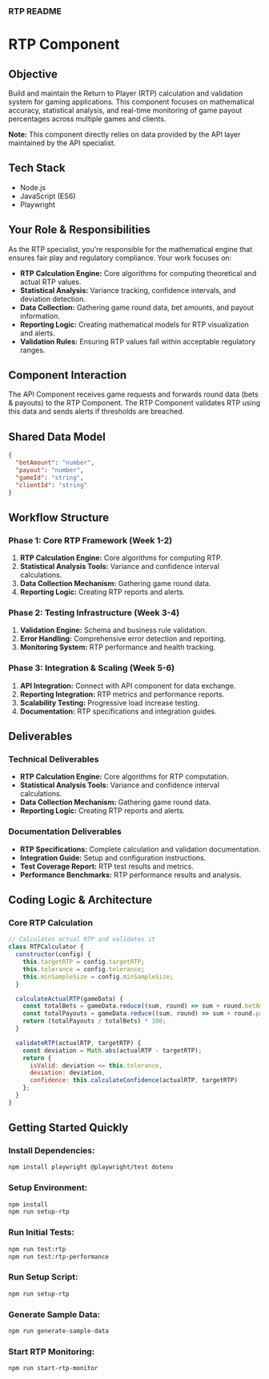 

### RTP README

# RTP Component

## Objective
Build and maintain the Return to Player (RTP) calculation and validation system for gaming applications. This component focuses on mathematical accuracy, statistical analysis, and real-time monitoring of game payout percentages across multiple games and clients.

**Note:** This component directly relies on data provided by the API layer maintained by the API specialist.

## Tech Stack
- Node.js
- JavaScript (ES6)
- Playwright

## Your Role & Responsibilities
As the RTP specialist, you're responsible for the mathematical engine that ensures fair play and regulatory compliance. Your work focuses on:
- **RTP Calculation Engine:** Core algorithms for computing theoretical and actual RTP values.
- **Statistical Analysis:** Variance tracking, confidence intervals, and deviation detection.
- **Data Collection:** Gathering game round data, bet amounts, and payout information.
- **Reporting Logic:** Creating mathematical models for RTP visualization and alerts.
- **Validation Rules:** Ensuring RTP values fall within acceptable regulatory ranges.

## Component Interaction
The API Component receives game requests and forwards round data (bets & payouts) to the RTP Component. The RTP Component validates RTP using this data and sends alerts if thresholds are breached.

## Shared Data Model
```json
{
  "betAmount": "number",
  "payout": "number",
  "gameId": "string",
  "clientId": "string"
}
```

## Workflow Structure

### Phase 1: Core RTP Framework (Week 1-2)
1. **RTP Calculation Engine:** Core algorithms for computing RTP.
2. **Statistical Analysis Tools:** Variance and confidence interval calculations.
3. **Data Collection Mechanism:** Gathering game round data.
4. **Reporting Logic:** Creating RTP reports and alerts.

### Phase 2: Testing Infrastructure (Week 3-4)
1. **Validation Engine:** Schema and business rule validation.
2. **Error Handling:** Comprehensive error detection and reporting.
3. **Monitoring System:** RTP performance and health tracking.

### Phase 3: Integration & Scaling (Week 5-6)
1. **API Integration:** Connect with API component for data exchange.
2. **Reporting Integration:** RTP metrics and performance reports.
3. **Scalability Testing:** Progressive load increase testing.
4. **Documentation:** RTP specifications and integration guides.

## Deliverables

### Technical Deliverables
- **RTP Calculation Engine:** Core algorithms for RTP computation.
- **Statistical Analysis Tools:** Variance and confidence interval calculations.
- **Data Collection Mechanism:** Gathering game round data.
- **Reporting Logic:** Creating RTP reports and alerts.

### Documentation Deliverables
- **RTP Specifications:** Complete calculation and validation documentation.
- **Integration Guide:** Setup and configuration instructions.
- **Test Coverage Report:** RTP test results and metrics.
- **Performance Benchmarks:** RTP performance results and analysis.

## Coding Logic & Architecture

### Core RTP Calculation
```javascript
// Calculates actual RTP and validates it
class RTPCalculator {
  constructor(config) {
    this.targetRTP = config.targetRTP;
    this.tolerance = config.tolerance;
    this.minSampleSize = config.minSampleSize;
  }

  calculateActualRTP(gameData) {
    const totalBets = gameData.reduce((sum, round) => sum + round.betAmount, 0);
    const totalPayouts = gameData.reduce((sum, round) => sum + round.payout, 0);
    return (totalPayouts / totalBets) * 100;
  }

  validateRTP(actualRTP, targetRTP) {
    const deviation = Math.abs(actualRTP - targetRTP);
    return {
      isValid: deviation <= this.tolerance,
      deviation: deviation,
      confidence: this.calculateConfidence(actualRTP, targetRTP)
    };
  }
}
```

## Getting Started Quickly

### Install Dependencies:
```bash
npm install playwright @playwright/test dotenv
```

### Setup Environment:
```bash
npm install
npm run setup-rtp
```

### Run Initial Tests:
```bash
npm run test:rtp
npm run test:rtp-performance
```

### Run Setup Script:
```bash
npm run setup-rtp
```

### Generate Sample Data:
```bash
npm run generate-sample-data
```

### Start RTP Monitoring:
```bash
npm run start-rtp-monitor
```
